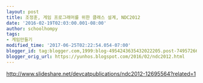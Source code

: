 ```yaml
---
layout: post
title: 조정훈, 게임 프로그래머를 위한 클래스 설계, NDC2012
date: '2016-02-19T02:03:00.001-08:00'
author: schoolhompy
tags:
- 게임만들기
modified_time: '2017-06-25T02:22:54.054-07:00'
blogger_id: tag:blogger.com,1999:blog-4954243635432022205.post-7495726676982369158
blogger_orig_url: https://yunhos.blogspot.com/2016/02/ndc2012.html
---
```


http://www.slideshare.net/devcatpublications/ndc2012-12695564?related=1